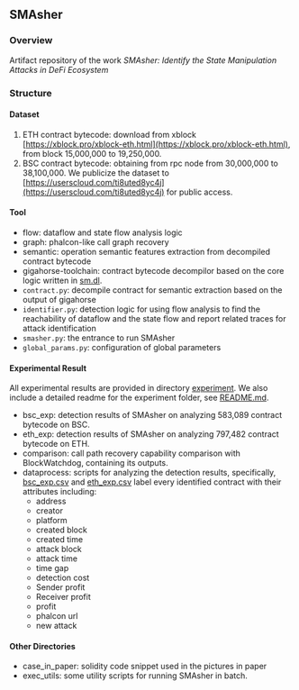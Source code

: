 ## SMAsher

### Overview

Artifact repository of the work _SMAsher: Identify the State Manipulation Attacks in DeFi Ecosystem_

### Structure

#### Dataset

1. ETH contract bytecode: download from xblock [https://xblock.pro/xblock-eth.html](https://xblock.pro/xblock-eth.html), from block 15,000,000 to 19,250,000.
2. BSC contract bytecode: obtaining from rpc node from 30,000,000 to 38,100,000. We publicize the dataset to [https://userscloud.com/ti8uted8yc4j](https://userscloud.com/ti8uted8yc4j) for public access.

#### Tool

-   flow: dataflow and state flow analysis logic
-   graph: phalcon-like call graph recovery
-   semantic: operation semantic features extraction from decompiled contract bytecode
-   gigahorse-toolchain: contract bytecode decompilor based on the core logic written in [sm.dl](gigahorse-toolchain/clients/sm.dl).
-   `contract.py`: decompile contract for semantic extraction based on the output of gigahorse
-   `identifier.py`: detection logic for using flow analysis to find the reachability of dataflow and the state flow and report related traces for attack identification
-   `smasher.py`: the entrance to run SMAsher
-   `global_params.py`: configuration of global parameters

#### Experimental Result

All experimental results are provided in directory [experiment](experiment). We also include a detailed readme for the experiment folder, see [README.md](experiment/README.md).

-   bsc_exp: detection results of SMAsher on analyzing 583,089 contract bytecode on BSC.
-   eth_exp: detection results of SMAsher on analyzing 797,482 contract bytecode on ETH.
-   comparison: call path recovery capability comparison with BlockWatchdog, containing its outputs.
-   dataprocess: scripts for analyzing the detection results, specifically, [bsc_exp.csv](experiment/dataprocess/bsc_exp.csv) and [eth_exp.csv](experiment/dataprocess/eth_exp.csv) label every identified contract with their attributes including:
    -   address
    -   creator
    -   platform
    -   created block
    -   created time
    -   attack block
    -   attack time
    -   time gap
    -   detection cost
    -   Sender profit
    -   Receiver profit
    -   profit
    -   phalcon url
    -   new attack

#### Other Directories

-   case_in_paper: solidity code snippet used in the pictures in paper
-   exec_utils: some utility scripts for running SMAsher in batch.
